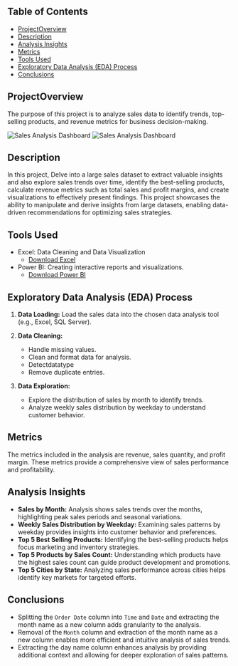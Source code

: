 
## Table of Contents


  - [ProjectOverview](#projectoverview)
  - [Description](#description)
  - [Analysis Insights](#analysis-insights)
  - [Metrics](#metrics)
  - [Tools Used](#tools-used)
  - [Exploratory Data Analysis (EDA) Process](#exploratory-data-analysis-eda-process)
  - [Conclusions](#conclusions)


## ProjectOverview

The purpose of this project is to analyze sales data to identify trends, top-selling products, and revenue metrics for business decision-making.

![Sales Analysis Dashboard](sales_analysis_dashboard.png)
![Sales Analysis Dashboard](https://github.com/DamiData/Sales-Data-Analysis/assets/161587504/9e2f9071-6e5f-4182-a6f2-a08cff548517)

## Description

In this project, Delve into a large sales dataset to extract valuable insights and also explore sales trends over time, identify the best-selling products, calculate revenue metrics such as total sales and profit margins, and create visualizations to effectively present findings. This project showcases the ability to manipulate and derive insights from large datasets, enabling data-driven recommendations for optimizing sales strategies.


## Tools Used

- Excel: Data Cleaning and Data Visualization
  - [Download Excel](https://microsoft.com)
- Power BI: Creating interactive reports and visualizations.
  - [Download Power BI](https://powerbi.microsoft.com/)


## Exploratory Data Analysis (EDA) Process

1. **Data Loading:** Load the sales data into the chosen data analysis tool (e.g., Excel, SQL Server).
   
2. **Data Cleaning:** 
   - Handle missing values.
   - Clean and format data for analysis.
   - Detectdatatype
   - Remove duplicate entries.
   
3. **Data Exploration:**
   - Explore the distribution of sales by month to identify trends.
   - Analyze weekly sales distribution by weekday to understand customer behavior.
  


   
## Metrics

The metrics included in the analysis are revenue, sales quantity, and profit margin. These metrics provide a comprehensive view of sales performance and profitability.




## Analysis Insights

- **Sales by Month:** Analysis shows sales trends over the months, highlighting peak sales periods and seasonal variations.
- **Weekly Sales Distribution by Weekday:** Examining sales patterns by weekday provides insights into customer behavior and preferences.
- **Top 5 Best Selling Products:** Identifying the best-selling products helps focus marketing and inventory strategies.
- **Top 5 Products by Sales Count:** Understanding which products have the highest sales count can guide product development and promotions.
- **Top 5 Cities by State:** Analyzing sales performance across cities helps identify key markets for targeted efforts.



## Conclusions

- Splitting the `Order Date` column into `Time` and `Date` and extracting the month name as a new column adds granularity to the analysis.
- Removal of the `Month` column and extraction of the month name as a new column enables more efficient and intuitive analysis of sales trends.
- Extracting the day name column enhances analysis by providing additional context and allowing for deeper exploration of sales patterns.




